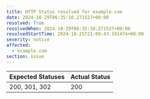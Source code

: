 ```yaml
---
title: HTTP Status resolved for example.com
date: 2024-10-29T06:35:10.271527+00:00
resolved: True
resolvedWhen: 2024-10-29T06:35:10.271537+00:00
resolvedStartTime: 2024-10-25T21:09:43.191474+00:00
severity: notice
affected:
  - example.com
section: issue
---
```


| Expected Statuses | Actual Status  |
|-------------------|----------------|
| 200, 301, 302 | 200 |
